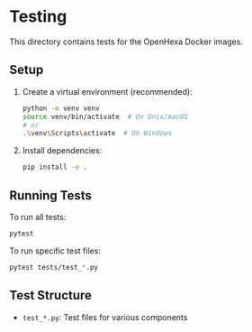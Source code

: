 # Testing

This directory contains tests for the OpenHexa Docker images.

## Setup

1. Create a virtual environment (recommended):
   ```bash
   python -m venv venv
   source venv/bin/activate  # On Unix/macOS
   # or
   .\venv\Scripts\activate  # On Windows
   ```

2. Install dependencies:
   ```bash
   pip install -e .
   ```

## Running Tests

To run all tests:
```bash
pytest
```

To run specific test files:
```bash
pytest tests/test_*.py
```

## Test Structure

- `test_*.py`: Test files for various components